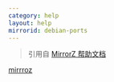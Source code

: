 ```yaml
---
category: help
layout: help
mirrorid: debian-ports
---
```


> 引用自 [MirrorZ 帮助文档](https://help.mirrors.cernet.edu.cn/)

[mirrroz](https://mirrors.help/debian-security ':include :type=iframe title="help page for debian-security" width=100% height=1000px style="border-style: solid;border-width: 8px;" id="debian-security-mirror-z"')
